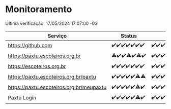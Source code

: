 # Monitoramento

Última verificação: 17/05/2024 17:07:00 -03

|Serviço|Status|Últimas 24h|
|---|---|---|
|https://github.com|<span title="2024-05-10: OK=24">✔️</span><span title="2024-05-11: OK=24">✔️</span><span title="2024-05-12: OK=24">✔️</span><span title="2024-05-13: OK=24">✔️</span><span title="2024-05-14: OK=24">✔️</span><span title="2024-05-15: OK=24">✔️</span><span title="2024-05-16: OK=21">✔️</span>|<span title="16/05/2024 18:06:00 -03 : 200">✔️</span><span title="16/05/2024 19:07:00 -03 : 200">✔️</span><span title="16/05/2024 20:06:00 -03 : 200">✔️</span><span title="16/05/2024 21:31:00 -03 : 200">✔️</span><span title="16/05/2024 22:45:00 -03 : 200">✔️</span><span title="16/05/2024 23:20:00 -03 : 200">✔️</span><span title="17/05/2024 00:07:00 -03 : 200">✔️</span><span title="17/05/2024 01:08:00 -03 : 200">✔️</span><span title="17/05/2024 02:08:00 -03 : 200">✔️</span><span title="17/05/2024 03:09:00 -03 : 200">✔️</span><span title="17/05/2024 04:06:00 -03 : 200">✔️</span><span title="17/05/2024 05:09:00 -03 : 200">✔️</span><span title="17/05/2024 06:08:00 -03 : 200">✔️</span><span title="17/05/2024 07:06:00 -03 : 200">✔️</span><span title="17/05/2024 08:04:00 -03 : 200">✔️</span><span title="17/05/2024 09:11:00 -03 : 200">✔️</span><span title="17/05/2024 10:07:00 -03 : 200">✔️</span><span title="17/05/2024 11:07:00 -03 : 200">✔️</span><span title="17/05/2024 12:06:00 -03 : 200">✔️</span><span title="17/05/2024 13:07:00 -03 : 200">✔️</span><span title="17/05/2024 14:05:00 -03 : 200">✔️</span><span title="17/05/2024 15:08:00 -03 : 200">✔️</span><span title="17/05/2024 16:03:00 -03 : 200">✔️</span><span title="17/05/2024 17:07:00 -03 : 200">✔️</span>|
|https://paxtu.escoteiros.org.br|<span title="2024-05-10: OK=23, Falhas=1">⚠️</span><span title="2024-05-11: OK=24">✔️</span><span title="2024-05-12: OK=24">✔️</span><span title="2024-05-13: OK=23, Falhas=1">⚠️</span><span title="2024-05-14: OK=24">✔️</span><span title="2024-05-15: OK=23, Falhas=1">⚠️</span><span title="2024-05-16: OK=21">✔️</span>|<span title="16/05/2024 18:06:00 -03 : 200">✔️</span><span title="16/05/2024 19:07:00 -03 : 200">✔️</span><span title="16/05/2024 20:06:00 -03 : 200">✔️</span><span title="16/05/2024 21:31:00 -03 : 200">✔️</span><span title="16/05/2024 22:45:00 -03 : 200">✔️</span><span title="16/05/2024 23:20:00 -03 : 200">✔️</span><span title="17/05/2024 00:07:00 -03 : 200">✔️</span><span title="17/05/2024 01:08:00 -03 : 200">✔️</span><span title="17/05/2024 02:08:00 -03 : 200">✔️</span><span title="17/05/2024 03:09:00 -03 : 200">✔️</span><span title="17/05/2024 04:06:00 -03 : 200">✔️</span><span title="17/05/2024 05:09:00 -03 : 200">✔️</span><span title="17/05/2024 06:08:00 -03 : 200">✔️</span><span title="17/05/2024 07:06:00 -03 : 200">✔️</span><span title="17/05/2024 08:04:00 -03 : 200">✔️</span><span title="17/05/2024 09:11:00 -03 : 200">✔️</span><span title="17/05/2024 10:07:00 -03 : 200">✔️</span><span title="17/05/2024 11:07:00 -03 : 200">✔️</span><span title="17/05/2024 12:06:00 -03 : 200">✔️</span><span title="17/05/2024 13:07:00 -03 : 200">✔️</span><span title="17/05/2024 14:05:00 -03 : 200">✔️</span><span title="17/05/2024 15:08:00 -03 : 200">✔️</span><span title="17/05/2024 16:03:00 -03 : 200">✔️</span><span title="17/05/2024 17:07:00 -03 : 200">✔️</span>|
|https://escoteiros.org.br|<span title="2024-05-10: OK=24">✔️</span><span title="2024-05-11: OK=24">✔️</span><span title="2024-05-12: OK=24">✔️</span><span title="2024-05-13: OK=24">✔️</span><span title="2024-05-14: OK=24">✔️</span><span title="2024-05-15: OK=24">✔️</span><span title="2024-05-16: OK=21">✔️</span>|<span title="16/05/2024 18:06:00 -03 : 200">✔️</span><span title="16/05/2024 19:07:00 -03 : 200">✔️</span><span title="16/05/2024 20:06:00 -03 : 200">✔️</span><span title="16/05/2024 21:31:00 -03 : 200">✔️</span><span title="16/05/2024 22:45:00 -03 : 200">✔️</span><span title="16/05/2024 23:20:00 -03 : 200">✔️</span><span title="17/05/2024 00:07:00 -03 : 200">✔️</span><span title="17/05/2024 01:08:00 -03 : 200">✔️</span><span title="17/05/2024 02:08:00 -03 : 200">✔️</span><span title="17/05/2024 03:09:00 -03 : 200">✔️</span><span title="17/05/2024 04:06:00 -03 : 200">✔️</span><span title="17/05/2024 05:09:00 -03 : 200">✔️</span><span title="17/05/2024 06:08:00 -03 : 200">✔️</span><span title="17/05/2024 07:06:00 -03 : 200">✔️</span><span title="17/05/2024 08:04:00 -03 : 200">✔️</span><span title="17/05/2024 09:11:00 -03 : 200">✔️</span><span title="17/05/2024 10:07:00 -03 : 200">✔️</span><span title="17/05/2024 11:07:00 -03 : 200">✔️</span><span title="17/05/2024 12:06:00 -03 : 200">✔️</span><span title="17/05/2024 13:07:00 -03 : 200">✔️</span><span title="17/05/2024 14:05:00 -03 : 200">✔️</span><span title="17/05/2024 15:08:00 -03 : 200">✔️</span><span title="17/05/2024 16:03:00 -03 : 200">✔️</span><span title="17/05/2024 17:07:00 -03 : 200">✔️</span>|
|https://paxtu.escoteiros.org.br/paxtu|<span title="2024-05-10: OK=24">✔️</span><span title="2024-05-11: OK=24">✔️</span><span title="2024-05-12: OK=24">✔️</span><span title="2024-05-13: OK=24">✔️</span><span title="2024-05-14: OK=24">✔️</span><span title="2024-05-15: OK=23, Falhas=1">⚠️</span><span title="2024-05-16: OK=20, Falhas=1">⚠️</span>|<span title="16/05/2024 18:07:00 -03 : 200">✔️</span><span title="16/05/2024 19:07:00 -03 : 200">✔️</span><span title="16/05/2024 20:06:00 -03 : 200">✔️</span><span title="16/05/2024 21:31:00 -03 : 200">✔️</span><span title="16/05/2024 22:45:00 -03 : 200">✔️</span><span title="16/05/2024 23:20:00 -03 : 200">✔️</span><span title="17/05/2024 00:07:00 -03 : 200">✔️</span><span title="17/05/2024 01:08:00 -03 : 200">✔️</span><span title="17/05/2024 02:08:00 -03 : 200">✔️</span><span title="17/05/2024 03:09:00 -03 : 200">✔️</span><span title="17/05/2024 04:06:00 -03 : 200">✔️</span><span title="17/05/2024 05:09:00 -03 : 200">✔️</span><span title="17/05/2024 06:08:00 -03 : 200">✔️</span><span title="17/05/2024 07:06:00 -03 : 200">✔️</span><span title="17/05/2024 08:04:00 -03 : 200">✔️</span><span title="17/05/2024 09:11:00 -03 : 200">✔️</span><span title="17/05/2024 10:07:00 -03 : 200">✔️</span><span title="17/05/2024 11:07:00 -03 : 200">✔️</span><span title="17/05/2024 12:06:00 -03 : 200">✔️</span><span title="17/05/2024 13:07:00 -03 : 200">✔️</span><span title="17/05/2024 14:05:00 -03 : 200">✔️</span><span title="17/05/2024 15:08:00 -03 : 200">✔️</span><span title="17/05/2024 16:03:00 -03 : 200">✔️</span><span title="17/05/2024 17:07:00 -03 : 200">✔️</span>|
|https://paxtu.escoteiros.org.br/meupaxtu|<span title="2024-05-10: OK=24">✔️</span><span title="2024-05-11: OK=24">✔️</span><span title="2024-05-12: OK=24">✔️</span><span title="2024-05-13: OK=24">✔️</span><span title="2024-05-14: OK=24">✔️</span><span title="2024-05-15: OK=23, Falhas=1">⚠️</span><span title="2024-05-16: OK=21">✔️</span>|<span title="16/05/2024 18:07:00 -03 : 200">✔️</span><span title="16/05/2024 19:07:00 -03 : 200">✔️</span><span title="16/05/2024 20:06:00 -03 : 200">✔️</span><span title="16/05/2024 21:31:00 -03 : 200">✔️</span><span title="16/05/2024 22:45:00 -03 : 200">✔️</span><span title="16/05/2024 23:20:00 -03 : 200">✔️</span><span title="17/05/2024 00:07:00 -03 : 200">✔️</span><span title="17/05/2024 01:08:00 -03 : 200">✔️</span><span title="17/05/2024 02:08:00 -03 : 200">✔️</span><span title="17/05/2024 03:09:00 -03 : 200">✔️</span><span title="17/05/2024 04:06:00 -03 : 200">✔️</span><span title="17/05/2024 05:09:00 -03 : 200">✔️</span><span title="17/05/2024 06:08:00 -03 : 200">✔️</span><span title="17/05/2024 07:07:00 -03 : 200">✔️</span><span title="17/05/2024 08:04:00 -03 : 200">✔️</span><span title="17/05/2024 09:11:00 -03 : 200">✔️</span><span title="17/05/2024 10:07:00 -03 : 200">✔️</span><span title="17/05/2024 11:07:00 -03 : 200">✔️</span><span title="17/05/2024 12:06:00 -03 : 200">✔️</span><span title="17/05/2024 13:07:00 -03 : 200">✔️</span><span title="17/05/2024 14:05:00 -03 : 200">✔️</span><span title="17/05/2024 15:08:00 -03 : 200">✔️</span><span title="17/05/2024 16:04:00 -03 : 200">✔️</span><span title="17/05/2024 17:07:00 -03 : 200">✔️</span>|
|Paxtu Login|<span title="2024-05-10: OK=24">✔️</span><span title="2024-05-11: OK=24">✔️</span><span title="2024-05-12: OK=24">✔️</span><span title="2024-05-13: OK=24">✔️</span><span title="2024-05-14: OK=24">✔️</span><span title="2024-05-15: OK=23, Falhas=1">⚠️</span><span title="2024-05-16: OK=21">✔️</span>|<span title="16/05/2024 18:07:00 -03 : 200">✔️</span><span title="16/05/2024 19:07:00 -03 : 200">✔️</span><span title="16/05/2024 20:06:00 -03 : 200">✔️</span><span title="16/05/2024 21:31:00 -03 : 200">✔️</span><span title="16/05/2024 22:45:00 -03 : 200">✔️</span><span title="16/05/2024 23:20:00 -03 : 200">✔️</span><span title="17/05/2024 00:07:00 -03 : 200">✔️</span><span title="17/05/2024 01:08:00 -03 : 200">✔️</span><span title="17/05/2024 02:08:00 -03 : 200">✔️</span><span title="17/05/2024 03:09:00 -03 : 200">✔️</span><span title="17/05/2024 04:06:00 -03 : 200">✔️</span><span title="17/05/2024 05:09:00 -03 : 200">✔️</span><span title="17/05/2024 06:08:00 -03 : 200">✔️</span><span title="17/05/2024 07:07:00 -03 : 200">✔️</span><span title="17/05/2024 08:04:00 -03 : 200">✔️</span><span title="17/05/2024 09:11:00 -03 : 200">✔️</span><span title="17/05/2024 10:07:00 -03 : 200">✔️</span><span title="17/05/2024 11:07:00 -03 : 200">✔️</span><span title="17/05/2024 12:06:00 -03 : 200">✔️</span><span title="17/05/2024 13:07:00 -03 : 200">✔️</span><span title="17/05/2024 14:05:00 -03 : 200">✔️</span><span title="17/05/2024 15:08:00 -03 : 200">✔️</span><span title="17/05/2024 16:04:00 -03 : 200">✔️</span><span title="17/05/2024 17:07:00 -03 : 200">✔️</span>|
